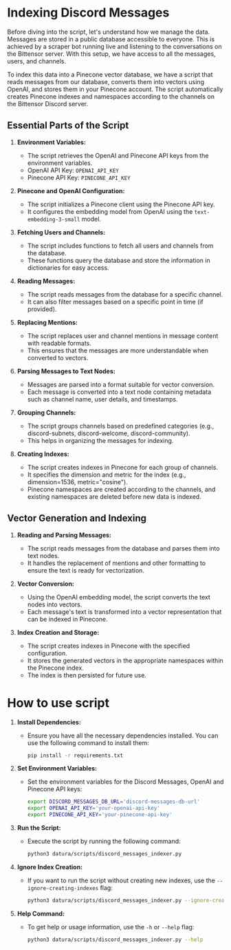 # Indexing Discord Messages

Before diving into the script, let's understand how we manage the data. Messages are stored in a public database accessible to everyone. This is achieved by a scraper bot running live and listening to the conversations on the Bittensor server. With this setup, we have access to all the messages, users, and channels.

To index this data into a Pinecone vector database, we have a script that reads messages from our database, converts them into vectors using OpenAI, and stores them in your Pinecone account. The script automatically creates Pinecone indexes and namespaces according to the channels on the Bittensor Discord server.

## Essential Parts of the Script

1. **Environment Variables:**
   - The script retrieves the OpenAI and Pinecone API keys from the environment variables.
   - OpenAI API Key: `OPENAI_API_KEY`
   - Pinecone API Key: `PINECONE_API_KEY`

2. **Pinecone and OpenAI Configuration:**
   - The script initializes a Pinecone client using the Pinecone API key.
   - It configures the embedding model from OpenAI using the `text-embedding-3-small` model.

3. **Fetching Users and Channels:**
   - The script includes functions to fetch all users and channels from the database.
   - These functions query the database and store the information in dictionaries for easy access.

4. **Reading Messages:**
   - The script reads messages from the database for a specific channel.
   - It can also filter messages based on a specific point in time (if provided).

5. **Replacing Mentions:**
   - The script replaces user and channel mentions in message content with readable formats.
   - This ensures that the messages are more understandable when converted to vectors.

6. **Parsing Messages to Text Nodes:**
   - Messages are parsed into a format suitable for vector conversion.
   - Each message is converted into a text node containing metadata such as channel name, user details, and timestamps.

7. **Grouping Channels:**
   - The script groups channels based on predefined categories (e.g., discord-subnets, discord-welcome, discord-community).
   - This helps in organizing the messages for indexing.

8. **Creating Indexes:**
   - The script creates indexes in Pinecone for each group of channels.
   - It specifies the dimension and metric for the index (e.g., dimension=1536, metric="cosine").
   - Pinecone namespaces are created according to the channels, and existing namespaces are deleted before new data is indexed.

## Vector Generation and Indexing

1. **Reading and Parsing Messages:**
   - The script reads messages from the database and parses them into text nodes.
   - It handles the replacement of mentions and other formatting to ensure the text is ready for vectorization.

2. **Vector Conversion:**
   - Using the OpenAI embedding model, the script converts the text nodes into vectors.
   - Each message's text is transformed into a vector representation that can be indexed in Pinecone.

3. **Index Creation and Storage:**
   - The script creates indexes in Pinecone with the specified configuration.
   - It stores the generated vectors in the appropriate namespaces within the Pinecone index.
   - The index is then persisted for future use.

# How to use script

1. **Install Dependencies:**
   - Ensure you have all the necessary dependencies installed. You can use the following command to install them:
     ```sh
     pip install -r requirements.txt
     ```

2. **Set Environment Variables:**
   - Set the environment variables for the Discord Messages, OpenAI and Pinecone API keys:
     ```sh
     export DISCORD_MESSAGES_DB_URL='discord-messages-db-url'
     export OPENAI_API_KEY='your-openai-api-key'
     export PINECONE_API_KEY='your-pinecone-api-key'
     ```

3. **Run the Script:**
   - Execute the script by running the following command:
     ```sh
     python3 datura/scripts/discord_messages_indexer.py
     ```

4. **Ignore Index Creation:**
   - If you want to run the script without creating new indexes, use the `--ignore-creating-indexes` flag:
     ```sh
     python3 datura/scripts/discord_messages_indexer.py --ignore-creating-indexes
     ```

5. **Help Command:**
   - To get help or usage information, use the `-h` or `--help` flag:
     ```sh
     python3 datura/scripts/discord_messages_indexer.py --help
     ```

